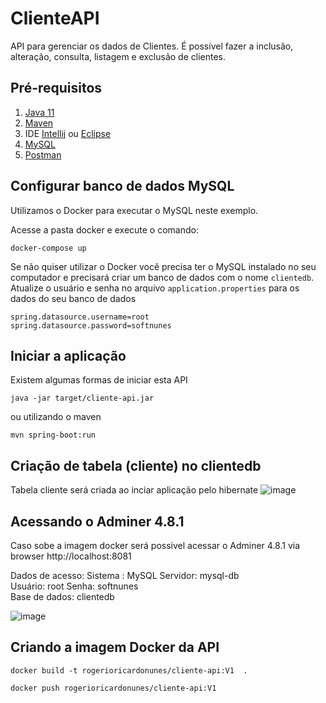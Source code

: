 # ClienteAPI

API para gerenciar os dados de Clientes. É possível fazer a inclusão, alteração, consulta, listagem e exclusão de clientes. 

## Pré-requisitos

1. [Java 11](https://www.oracle.com/br/java/technologies/javase/jdk11-archive-downloads.html)
2. [Maven](https://maven.apache.org/download.cgi)
3. IDE [Intellij](https://www.jetbrains.com/idea/download/#section=windows) ou [Eclipse](https://www.eclipse.org/downloads/packages/)
4. [MySQL](https://dev.mysql.com/downloads/installer/)
5. [Postman](https://www.postman.com/downloads/)

## Configurar banco de dados MySQL

  Utilizamos o Docker para executar o MySQL neste exemplo.

 Acesse a pasta docker e execute o comando:
    
    docker-compose up

 Se não quiser utilizar o Docker você precisa ter o MySQL instalado no seu computador e precisará criar um banco de dados 
com o nome `clientedb`. Atualize o usuário e senha no arquivo `application.properties` para os dados do seu banco de dados

    spring.datasource.username=root
    spring.datasource.password=softnunes


## Iniciar a aplicação

  Existem algumas formas de iniciar esta API

    java -jar target/cliente-api.jar

ou utilizando o maven

    mvn spring-boot:run
    
 
## Criação de tabela (cliente) no clientedb

Tabela cliente  será criada ao inciar aplicação pelo hibernate
![image](https://github.com/rogeriornunes/cliente-api/assets/80980856/df50a51b-4553-4a75-8832-c21b4a7616ea)


## Acessando o Adminer 4.8.1

Caso sobe a imagem docker será possivel acessar o Adminer 4.8.1 via browser http://localhost:8081

Dados de acesso:
Sistema	: MySQL
Servidor: mysql-db	
Usuário: root
Senha: softnunes	
Base de dados: clientedb

![image](https://github.com/rogeriornunes/cliente-api/assets/80980856/bd8385aa-47ee-4ea2-96ab-a14d404caf0e)


## Criando a imagem Docker da API

    docker build -t rogerioricardonunes/cliente-api:V1  .

    docker push rogerioricardonunes/cliente-api:V1
